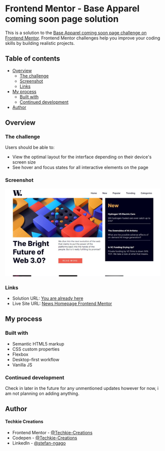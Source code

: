 # Frontend Mentor - Base Apparel coming soon page solution

This is a solution to the [Base Apparel coming soon page challenge on Frontend Mentor](https://www.frontendmentor.io/challenges/base-apparel-coming-soon-page-5d46b47f8db8a7063f9331a0). Frontend Mentor challenges help you improve your coding skills by building realistic projects. 

## Table of contents

- [Overview](#overview)
  - [The challenge](#the-challenge)
  - [Screenshot](#screenshot)
  - [Links](#links)
- [My process](#my-process)
  - [Built with](#built-with)
  - [Continued development](#continued-development)
- [Author](#author)

## Overview

### The challenge

Users should be able to:

- View the optimal layout for the interface depending on their device's screen size
- See hover and focus states for all interactive elements on the page

### Screenshot

![Preview Image](./design/preview.jpg)

### Links

- Solution URL: [You are already here](https://github.com/Techkie-Creations/news-homepage-frontendmentor)
- Live Site URL: [News Homepage Frontend Mentor](https://techkie-creations.github.io/news-homepage-frontendmentor)

## My process

### Built with

- Semantic HTML5 markup
- CSS custom properties
- Flexbox
- Desktop-first workflow
- Vanilla JS

### Continued development

Check in later in the future for any unmentioned updates however for now, i am not planning on adding anything.

## Author

#### Techkie Creations

- Frontend Mentor - [@Techkie-Creations](https://www.frontendmentor.io/profile/Techkie-Creations)
- Codepen - [@Techkie-Creations](https://codepen.io/Tech--Guy)
- LinkedIn - [@stefan-ngago](https://www.linkedin.com/in/stefan-ngago)